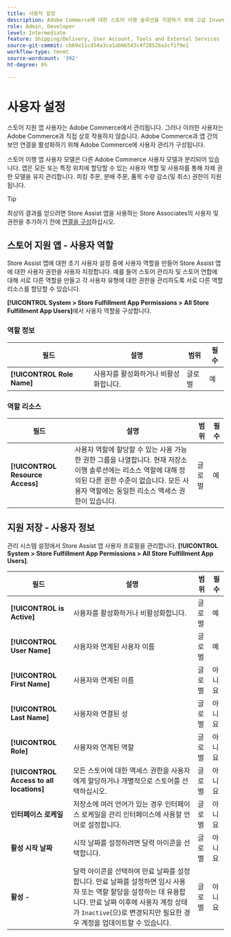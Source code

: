 ```yaml
---
title: 사용자 설정
description: Adobe Commerce에 대한 스토어 이행 솔루션을 지원하기 위해 고급 Inventory management 소스를 판매자 스토어로 설정합니다.
role: Admin, Developer
level: Intermediate
feature: Shipping/Delivery, User Account, Tools and External Services
source-git-commit: cb69e11cd54a3ca1ab66543c4f28526a3cf1f9e1
workflow-type: tm+mt
source-wordcount: '392'
ht-degree: 0%

---
```


# 사용자 설정

스토어 지원 앱 사용자는 Adobe Commerce에서 관리됩니다. 그러나 이러한 사용자는 Adobe Commerce과 직접 상호 작용하지 않습니다. Adobe Commerce과 앱 간의 보안 연결을 활성화하기 위해 Adobe Commerce에 사용자 관리가 구성됩니다.

스토어 이행 앱 사용자 모델은 다른 Adobe Commerce 사용자 모델과 분리되어 있습니다. 앱은 모든 또는 특정 위치에 할당할 수 있는 사용자 역할 및 사용자를 통해 자체 권한 모델을 유지 관리합니다. 피킹 주문, 분배 주문, 품목 수량 감소(및 취소) 권한이 지원됩니다.

>[!TIP]
>
>최상의 결과를 얻으려면 Store Assist 앱을 사용하는 Store Associates의 사용자 및 권한을 추가하기 전에 [연결을 구성](connect-set-up-service.md)하십시오.

## 스토어 지원 앱 - 사용자 역할

Store Assist 앱에 대한 초기 사용자 설정 중에 사용자 역할을 만들어 Store Assist 앱에 대한 사용자 권한을 사용자 지정합니다. 예를 들어 스토어 관리자 및 스토어 연합에 대해 서로 다른 역할을 만들고 각 사용자 유형에 대한 권한을 관리하도록 서로 다른 역할 리소스를 할당할 수 있습니다.

**[!UICONTROL System > Store Fulfillment App Permissions > All Store Fulfillment App Users]**&#x200B;에서 사용자 역할을 구성합니다.

### 역할 정보

| **필드** | **설명** | **범위** | **필수** |
|----------------------------|-------------------------|-----------|--------------|
| **[!UICONTROL Role Name]** | 사용자를 활성화하거나 비활성화합니다. | 글로벌 | 예 |

### 역할 리소스

| **필드** | **설명** | **범위** | **필수** |
|----------------------------------|--------------------------------------------------------------------------------------------------------------------------------------------------------------------------------------------------------------------------------------------|-----------|--------------|
| **[!UICONTROL Resource Access]** | 사용자 역할에 할당할 수 있는 사용 가능한 권한 그룹을 나열합니다. 현재 저장소 이행 솔루션에는 리소스 역할에 대해 정의된 다른 권한 수준이 없습니다. 모든 사용자 역할에는 동일한 리소스 액세스 권한이 있습니다. | 글로벌 | 예 |

## 지원 저장 - 사용자 정보

관리 시스템 설정에서 Store Assist 앱 사용자 프로필을 관리합니다. **[!UICONTROL System > Store Fulfillment App Permissions > All Store Fulfillment App Users]**.

| **필드** | **설명** | **범위** | **필수** |
|------------------------------------------|-------------------------------------------------------------------------------------------------------------------------------------------------------------------------------------------------------------------------------------------------------------------------|-----------|--------------|
| **[!UICONTROL is Active]** | 사용자를 활성화하거나 비활성화합니다. | 글로벌 | 예 |
| **[!UICONTROL User Name]** | 사용자와 연계된 사용자 이름 | 글로벌 | 예 |
| **[!UICONTROL First Name]** | 사용자와 연계된 이름 | 글로벌 | 아니요 |
| **[!UICONTROL Last Name]** | 사용자와 연결된 성 | 글로벌 | 아니요 |
| **[!UICONTROL Role]** | 사용자와 연계된 역할 | 글로벌 | 아니요 |
| **[!UICONTROL Access to all locations]** | 모든 스토어에 대한 액세스 권한을 사용자에게 할당하거나 개별적으로 스토어를 선택하십시오. | 글로벌 | 아니요 |
| **인터페이스 로케일** | 저장소에 여러 언어가 있는 경우 인터페이스 로케일을 관리 인터페이스에 사용할 언어로 설정합니다. | 글로벌 | 아니요 |
| **활성 시작 날짜** | 시작 날짜를 설정하려면 달력 아이콘을 선택합니다. | 글로벌 | 아니요 |
| **활성 -** | 달력 아이콘을 선택하여 만료 날짜를 설정합니다. 만료 날짜를 설정하면 임시 사용자 또는 역할 할당을 설정하는 데 유용합니다. 만료 날짜 이후에 사용자 계정 상태가 `Inactive`(으)로 변경되지만 필요한 경우 계정을 업데이트할 수 있습니다. | 글로벌 | 아니요 |
